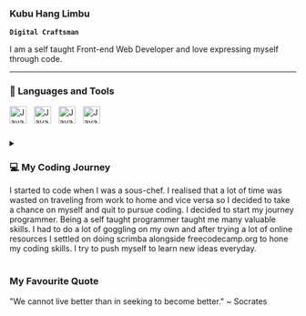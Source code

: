 ### Kubu Hang Limbu 

**`Digital Craftsman`**

I am a self taught Front-end Web Developer and love expressing myself through code. 

---
### 🧰 Languages and Tools 

<img align="left" alt="Javascript" width="30px" style="padding-right:10px;" src="https://cdn.jsdelivr.net/gh/devicons/devicon/icons/javascript/javascript-original.svg" />
<img align="left" alt="Javascript" width="30px" style="padding-right:10px;" src="https://cdn.jsdelivr.net/gh/devicons/devicon/icons/html5/html5-original.svg" />
<img align="left" alt="Javascript" width="30px" style="padding-right:10px;" src="https://cdn.jsdelivr.net/gh/devicons/devicon/icons/css3/css3-original.svg" />
<img align="left" alt="Javascript" width="30px" style="padding-right:10px;"  src="https://cdn.jsdelivr.net/gh/devicons/devicon/icons/codepen/codepen-plain.svg" />

<br> 

#

<details> 

<summary><h3>💻 My Coding Journey </h3><summary>
I started to code when I was a sous-chef. I realised that a lot of time was wasted on traveling from work to home and vice versa so I decided to take a chance on myself and quit to pursue coding. I decided to start my journey programmer. Being a self taught programmer taught me many valuable skills. I had to do a lot of goggling on my own and after trying a lot of online resources I settled on doing scrimba alongside freecodecamp.org to hone my coding skills. I try to push myself to learn new ideas everyday.  

<br>
  
#
  
<summary><h3> My Favourite Quote </h3></summary>
"We cannot live better than in seeking to become better." ~ Socrates
